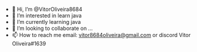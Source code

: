 - 👋 Hi, I’m @VitorOliveira8684
- 👀 I’m interested in learn java
- 🌱 I’m currently learning java
- 💞️ I’m looking to collaborate on ...
- 📫 How to reach me email: vitor8684oliveira@gmail.com or discord Vitor Oliveira#1639

<!---
VitorOliveira8684/VitorOliveira8684 is a ✨ special ✨ repository because its `README.md` (this file) appears on your GitHub profile.
You can click the Preview link to take a look at your changes.
--->
